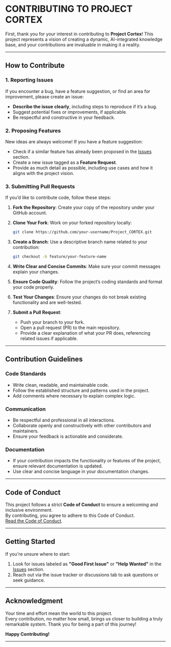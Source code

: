 # CONTRIBUTING TO PROJECT CORTEX

First, thank you for your interest in contributing to **Project Cortex**! This project represents a vision of creating a dynamic, AI-integrated knowledge base, and your contributions are invaluable in making it a reality.

---

## How to Contribute

### 1. Reporting Issues

If you encounter a bug, have a feature suggestion, or find an area for improvement, please create an issue:

- **Describe the issue clearly**, including steps to reproduce if it’s a bug.
- Suggest potential fixes or improvements, if applicable.
- Be respectful and constructive in your feedback.

### 2. Proposing Features

New ideas are always welcome! If you have a feature suggestion:

- Check if a similar feature has already been proposed in the [Issues](https://github.com/Into-The-Grey/Project_CORTEX/issues) section.
- Create a new issue tagged as a **Feature Request**.
- Provide as much detail as possible, including use cases and how it aligns with the project vision.

### 3. Submitting Pull Requests

If you’d like to contribute code, follow these steps:

1. **Fork the Repository**: Create your copy of the repository under your GitHub account.
2. **Clone Your Fork**: Work on your forked repository locally:

   ```bash
   git clone https://github.com/your-username/Project_CORTEX.git
   ```

3. **Create a Branch**: Use a descriptive branch name related to your contribution:

   ```bash
   git checkout -b feature/your-feature-name
   ```

4. **Write Clear and Concise Commits**: Make sure your commit messages explain your changes.
5. **Ensure Code Quality**: Follow the project’s coding standards and format your code properly.
6. **Test Your Changes**: Ensure your changes do not break existing functionality and are well-tested.
7. **Submit a Pull Request**:
   - Push your branch to your fork.
   - Open a pull request (PR) to the main repository.
   - Provide a clear explanation of what your PR does, referencing related issues if applicable.

---

## Contribution Guidelines

### Code Standards

- Write clean, readable, and maintainable code.
- Follow the established structure and patterns used in the project.
- Add comments where necessary to explain complex logic.

### Communication

- Be respectful and professional in all interactions.
- Collaborate openly and constructively with other contributors and maintainers.
- Ensure your feedback is actionable and considerate.

### Documentation

- If your contribution impacts the functionality or features of the project, ensure relevant documentation is updated.
- Use clear and concise language in your documentation changes.

---

## Code of Conduct

This project follows a strict **Code of Conduct** to ensure a welcoming and inclusive environment.  
By contributing, you agree to adhere to this Code of Conduct.  
[Read the Code of Conduct](https://github.com/Into-The-Grey/Project_CORTEX/CODE_OF_CONDUCT.md).

---

## Getting Started

If you're unsure where to start:

1. Look for issues labeled as **"Good First Issue"** or **"Help Wanted"** in the [Issues](https://github.com/Into-The-Grey/Project_CORTEX/issues) section.
2. Reach out via the issue tracker or discussions tab to ask questions or seek guidance.

---

## Acknowledgment

Your time and effort mean the world to this project.  
Every contribution, no matter how small, brings us closer to building a truly remarkable system. Thank you for being a part of this journey!

**Happy Contributing!**

---

